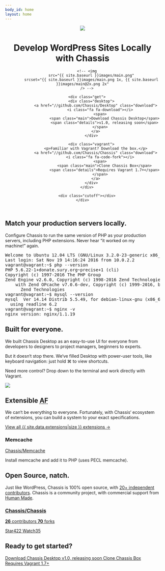 ```yaml
---
body_id: home
layout: home
---
```

<header>
	<div class="wrap">
		<div class="title">
			<img
				src="{{ site.baseurl }}images/logo-128.png"
				srcset="{{ site.baseurl }}images/logo-128.png 1x, {{ site.baseurl }}images/logo-256.png 2x"
			/>
			<h1>Develop WordPress Sites Locally with
				<strong>Chassis</strong></h1>
		</div>

		<!-- <img
			src="{{ site.baseurl }}images/main.png"
			srcset="{{ site.baseurl }}images/main.png 1x, {{ site.baseurl }}images/main@2x.png 2x"
		/> -->

		<div class="get">
			<div class="desktop">
				<a href="//github.com/Chassis/Desktop" class="download">
					<i class="fa fa-download"></i>
					<span>
						<span class="main">Download Chassis Desktop</span>
						<span class="details">v1.0, releasing soon</span>
					</span>
				</a>
			</div>

			<div class="vagrant">
				<p>Familiar with Vagrant? Download the box.</p>
				<a href="//github.com/Chassis/Chassis" class="download">
					<i class="fa fa-code-fork"></i>
					<span>
						<span class="main">Clone Chassis Box</span>
						<span class="details">Requires Vagrant 1.7+</span>
					</span>
				</a>
			</div>
		</div>

		<div class="cutoff"></div>
	</div>
</header>

<section class="wrap block">
	<div>
		<h2>Match your production servers&nbsp;locally.</h2>
		<p>Configure Chassis to run the same version of PHP as your production servers, including PHP extensions. Never hear &ldquo;it worked on my machine!&rdquo;&nbsp;again.</p>
	</div>
	<pre class="terminal">
Welcome to Ubuntu 12.04 LTS (GNU/Linux 3.2.0-23-generic x86_64)
Last login: Sat Nov 19 14:16:24 2016 from 10.0.2.2
vagrant@vagrant:~$ php --version
PHP 5.6.22-1+donate.sury.org~precise+1 (cli)
Copyright (c) 1997-2016 The PHP Group
Zend Engine v2.6.0, Copyright (c) 1998-2016 Zend Technologies
    with Zend OPcache v7.0.6-dev, Copyright (c) 1999-2016, by
      Zend Technologies
vagrant@vagrant:~$ mysql --version
mysql  Ver 14.14 Distrib 5.5.49, for debian-linux-gnu (x86_64)
  using readline 6.2
vagrant@vagrant:~$ nginx -v
nginx version: nginx/1.1.19</pre>
</section>

<section class="wrap block reverse">
	<div>
		<h2>Built for everyone.</h2>
		<p>We built Chassis Desktop as an easy-to-use UI for everyone from developers to designers to project managers, beginners to experts.</p>
		<p>But it doesn&lsquo;t stop there. We&lsquo;ve filled Desktop with power-user tools, like keyboard navigation: just hold &#x2318; to view shortcuts.</p>
		<p>Need more control? Drop down to the terminal and work directly with Vagrant.</p>
	</div>
	<div>
		<img
			class="mac-screenshot"
			src="{{ site.baseurl }}images/keyboard.png"
			srcset="{{ site.baseurl }}images/keyboard.png 1x, {{ site.baseurl }}images/keyboard@2x.png 2x"
		/>
	</div>
</section>

<section class="wrap block">
	<div>
		<h2>Extensible <abbr title="as Frasier">AF</abbr></h2>
		<p>We can&lsquo;t be everything to everyone. Fortunately, with Chassis&lsquo; ecosystem of extensions, you can build a system to your exact specifications.</p>
		<a class="button" href="{{ site.baseurl }}extensions/">
			<i class="fa fa-puzzle-piece"></i>
			View all {{ site.data.extensions|size }} extensions
			&rarr;
		</a>
	</div>
	<div class="extension card">
		<h3>Memcache</h3>
		<p>
			<i class="fa fa-github"></i>
			<a href="https://github.com/Chassis/Memcache">
				Chassis/Memcache
			</a>
		</p>
		<p class="content">
			Install memcache and add it to PHP (uses PECL memcache).
		</p>
		<!--
		<a href="chassis://install-extension/Chassis/Memcache" class="button">
			<i class="fa fa-download"></i>
			Install with Chassis Desktop
		</a>
		-->
	</div>
</section>

<section class="wrap block reverse">
	<div>
		<h2>Open Source, natch.</h2>
		<p>Just like WordPress, Chassis is 100% open source, with <a href="https://github.com/Chassis/Chassis/graphs/contributors">20+ independent contributors</a>. Chassis is a community project, with commercial support from <a href="https://hmn.md/">Human Made</a>.</p>
	</div>
	<div class="github-card">
		<a class="header" href="https://github.com/Chassis/Chassis">
			<h3>Chassis/Chassis</h3>
			<i class="fa fa-github"></i>
		</a>
		<p class="contributors">
			<a href="https://github.com/Chassis/Chassis/graphs/contributors">
				<i class="fa fa-users"></i>
				<strong id="gh-contributors">26</strong> contributors
			</a>
			<a href="https://github.com/Chassis/Chassis/graphs/network">
				<i class="fa fa-code-fork"></i>
				<strong id="gh-forks">70</strong> forks
			</a>
		</p>
		<a class="star ghbtn" href="https://github.com/Chassis/Chassis/stargazers">
			<span><i class="fa fa-star"></i> Star</span><span id="gh-stars">422</span>
		</a>
		<a class="watch ghbtn" href="https://github.com/Chassis/Chassis/watchers">
			<span><i class="fa fa-eye"></i> Watch</span><span id="gh-watchers">35</span>
		</a>
	</div>
</section>

<section class="start">
	<div class="wrap">
		<h2>Ready to get started?</h2>
		<div class="button-wrap">
			<a href="//github.com/Chassis/Desktop" class="download">
				<i class="fa fa-download"></i>
				<span>
					<span class="main">Download Chassis Desktop</span>
					<span class="details">v1.0, releasing soon</span>
				</span>
			</a>
			<a href="//github.com/Chassis/Chassis" class="download">
				<i class="fa fa-code-fork"></i>
				<span>
					<span class="main">Clone Chassis Box</span>
					<span class="details">Requires Vagrant 1.7+</span>
				</span>
			</a>
		</div>
	</div>
</section>

<script>
	function ghJsonpCallback( response ) {
		var data = response.data;
		document.getElementById('gh-forks').textContent = data.forks_count;
		document.getElementById('gh-stars').textContent = data.stargazers_count;
		document.getElementById('gh-watchers').textContent = data.subscribers_count;
		console.log( data );
		return null;
	}

	document.addEventListener( 'DOMContentLoaded', function () {
		var scriptEl = document.createElement( 'script' );
		scriptEl.src = 'https://api.github.com/repos/Chassis/Chassis?callback=ghJsonpCallback';
		document.body.appendChild( scriptEl );
	});
</script>
